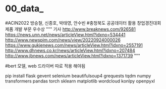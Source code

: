 # 00_data_
#ACIN2022 방승철, 신종호, 박태영, 안수빈
#충청북도 공공데이터 활용 창업경진대회 제품 개발 부문 우수상
"""
기사
http://www.breaknews.com/926581
https://news.unn.net/news/articleView.html?idxno=534441
http://www.newspim.com/news/view/20220924000026
https://www.gukjenews.com/news/articleView.html?idxno=2557191
http://www.dhnews.co.kr/news/articleView.html?idxno=207484
http://www.jbnews.com/news/articleView.html?idxno=1371739
"""

#bert 모델, web 드라이버 따로 적용 해야됨

pip install
flask
gevent
selenium
beautifulsoup4
grequests
tqdm
numpy
transformers
pandas
torch
sklearn
matplotlib
wordcloud
konlpy
openpyxl
